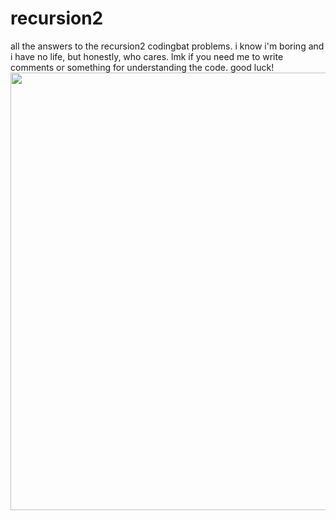 # recursion2
all the answers to the recursion2 codingbat problems. i know i'm boring and i have no life, but honestly, who cares. lmk if you need me to write comments or something for understanding the code. good luck!
<img height = "700" src = "https://www.google.com/url?sa=i&url=https%3A%2F%2Fwww.ign.com%2Fvideos%2Famanda-the-adventurer-official-release-date-trailer&psig=AOvVaw3PLeGEvYdScHTThmPND7av&ust=1707965003078000&source=images&cd=vfe&opi=89978449&ved=0CBMQjRxqFwoTCKjg3cznqYQDFQAAAAAdAAAAABAE"/>
